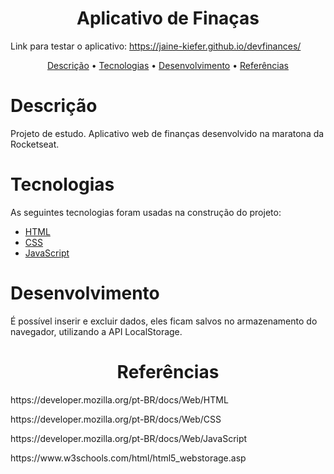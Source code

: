 <h1 align="center">Aplicativo de Finaças</h1>

Link para testar o aplicativo: https://jaine-kiefer.github.io/devfinances/

<p align="center">
 <a href="#descrição">Descrição</a> •
 <a href="#tecnologias">Tecnologias</a> • 
 <a href="#desenvolvimento">Desenvolvimento</a> • 
 <a href="#referências">Referências</a>  
</p>

# Descrição
Projeto de estudo.
Aplicativo web de finanças desenvolvido na maratona da Rocketseat.

# Tecnologias

As seguintes tecnologias foram usadas na construção do projeto:

- [HTML](https://developer.mozilla.org/pt-BR/docs/Web/HTML)
- [CSS](https://developer.mozilla.org/pt-BR/docs/Web/CSS)
- [JavaScript](https://developer.mozilla.org/pt-BR/docs/Web/JavaScript)

# Desenvolvimento

É possível inserir e excluir dados, eles ficam salvos no armazenamento do navegador, utilizando a API LocalStorage.

<h1 align="center">Referências</h1>
<p>https://developer.mozilla.org/pt-BR/docs/Web/HTML</p>
<p>https://developer.mozilla.org/pt-BR/docs/Web/CSS</p>
<p>https://developer.mozilla.org/pt-BR/docs/Web/JavaScript</p>
<p>https://www.w3schools.com/html/html5_webstorage.asp</p>







